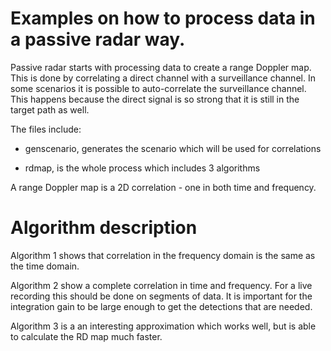 # Examples on how to process data in a passive radar way.


Passive radar starts with processing data to create a range Doppler map. This is done by correlating a direct channel with a surveillance channel. In some scenarios it is possible to auto-correlate the surveillance channel. This happens because the direct signal is so strong that it is still in the target path as well.


The files include:

* genscenario, generates the scenario which will be used for correlations

* rdmap, is the whole process which includes 3 algorithms

A range Doppler map is a 2D correlation - one in both time and frequency.

# Algorithm description

Algorithm 1 shows that correlation in the frequency domain is the same as the time domain.

Algorithm 2 show a complete correlation in time and frequency. For a live recording this should be done on segments of data. It is important for the integration gain to be large enough to get the detections that are needed.

Algorithm 3 is a an interesting approximation which works well, but is able to calculate the RD map much faster.


